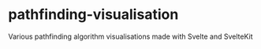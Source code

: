 # pathfinding-visualisation
Various pathfinding algorithm visualisations made with Svelte and SvelteKit

